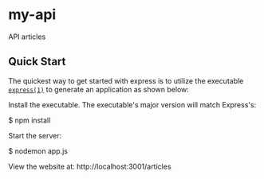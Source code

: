 # my-api
API articles

## Quick Start

  The quickest way to get started with express is to utilize the executable [`express(1)`](https://github.com/expressjs/generator) to generate an application as shown below:

  Install the executable. The executable's major version will match Express's:

$ npm install


  Start the server:

$ nodemon app.js


  View the website at: http://localhost:3001/articles
